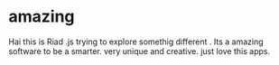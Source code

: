 # amazing
Hai this is Riad .js trying to explore somethig different . 
Its a amazing software to be a smarter. very unique and creative. just love this apps.
